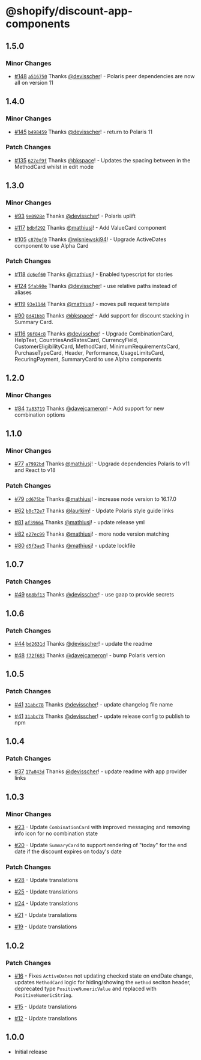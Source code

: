 # @shopify/discount-app-components

## 1.5.0

### Minor Changes

- [#148](https://github.com/Shopify/discount-app-components/pull/148) [`a516750`](https://github.com/Shopify/discount-app-components/commit/a516750a5024287509f18ba6c9763c264e776b4d) Thanks [@devisscher](https://github.com/devisscher)! - Polaris peer dependencies are now all on version 11

## 1.4.0

### Minor Changes

- [#145](https://github.com/Shopify/discount-app-components/pull/145) [`b498459`](https://github.com/Shopify/discount-app-components/commit/b498459e1fc97547e2275d44d7e27d344b2119b2) Thanks [@devisscher](https://github.com/devisscher)! - return to Polaris 11

### Patch Changes

- [#135](https://github.com/Shopify/discount-app-components/pull/135) [`627ef9f`](https://github.com/Shopify/discount-app-components/commit/627ef9f3462cf102d1f694889681cd440ad8d61e) Thanks [@bkspace](https://github.com/bkspace)! - Updates the spacing between in the MethodCard whilst in edit mode

## 1.3.0

### Minor Changes

- [#93](https://github.com/Shopify/discount-app-components/pull/93) [`9e0928e`](https://github.com/Shopify/discount-app-components/commit/9e0928e0955706eba0b0d64876f03dbfada39d45) Thanks [@devisscher](https://github.com/devisscher)! - Polaris uplift

- [#117](https://github.com/Shopify/discount-app-components/pull/117) [`bdbf292`](https://github.com/Shopify/discount-app-components/commit/bdbf2921f14cd8e0db16255114359b7d7abedd46) Thanks [@mathiusj](https://github.com/mathiusj)! - Add ValueCard component

- [#105](https://github.com/Shopify/discount-app-components/pull/105) [`c870ef0`](https://github.com/Shopify/discount-app-components/commit/c870ef00863a40f526b3696b9f51dc57491788f6) Thanks [@wisniewski94](https://github.com/wisniewski94)! - Upgrade ActiveDates component to use Alpha Card

### Patch Changes

- [#118](https://github.com/Shopify/discount-app-components/pull/118) [`dc6ef60`](https://github.com/Shopify/discount-app-components/commit/dc6ef6091314122051841f19bf78b9f37785be6b) Thanks [@mathiusj](https://github.com/mathiusj)! - Enabled typescript for stories

- [#124](https://github.com/Shopify/discount-app-components/pull/124) [`5fab90e`](https://github.com/Shopify/discount-app-components/commit/5fab90efd2f48f41175b98fcde14b776048f283b) Thanks [@devisscher](https://github.com/devisscher)! - use relative paths instead of aliases

- [#119](https://github.com/Shopify/discount-app-components/pull/119) [`93e1144`](https://github.com/Shopify/discount-app-components/commit/93e11447aa1c42dbdfa734309292543dba0c8c25) Thanks [@mathiusj](https://github.com/mathiusj)! - moves pull request template

- [#90](https://github.com/Shopify/discount-app-components/pull/90) [`8d41bb8`](https://github.com/Shopify/discount-app-components/commit/8d41bb8a2436e0920c2f4ab2cb741b340219f48c) Thanks [@bkspace](https://github.com/bkspace)! - Add support for discount stacking in Summary Card.

- [#116](https://github.com/Shopify/discount-app-components/pull/116) [`96f84c8`](https://github.com/Shopify/discount-app-components/commit/96f84c83112865d200ef58e23ba8298901f199ff) Thanks [@devisscher](https://github.com/devisscher)! - Upgrade CombinationCard, HelpText, CountriesAndRatesCard, CurrencyField, CustomerEligibilityCard, MethodCard, MinimumRequirementsCard, PurchaseTypeCard, Header, Performance, UsageLimitsCard, RecuringPayment, SummaryCard to use Alpha components

## 1.2.0

### Minor Changes

- [#84](https://github.com/Shopify/discount-app-components/pull/84) [`7a83719`](https://github.com/Shopify/discount-app-components/commit/7a83719e312d3dd26bb934c339ff7effbf914b27) Thanks [@davejcameron](https://github.com/davejcameron)! - Add support for new combination options

## 1.1.0

### Minor Changes

- [#77](https://github.com/Shopify/discount-app-components/pull/77) [`a7992bd`](https://github.com/Shopify/discount-app-components/commit/a7992bd2d6e8344a3e259d76f5290a8181377b12) Thanks [@mathiusj](https://github.com/mathiusj)! - Upgrade dependencies Polaris to v11 and React to v18

### Patch Changes

- [#79](https://github.com/Shopify/discount-app-components/pull/79) [`cd675be`](https://github.com/Shopify/discount-app-components/commit/cd675be135779c2ed62405bded88f68e09f0b38f) Thanks [@mathiusj](https://github.com/mathiusj)! - increase node version to 16.17.0

- [#62](https://github.com/Shopify/discount-app-components/pull/62) [`b0c72e7`](https://github.com/Shopify/discount-app-components/commit/b0c72e7b46ad022274c201ba80f7896fb8933380) Thanks [@laurkim](https://github.com/laurkim)! - Update Polaris style guide links

- [#81](https://github.com/Shopify/discount-app-components/pull/81) [`af39664`](https://github.com/Shopify/discount-app-components/commit/af3966401e559eecf6576e15fc7bb78f9d36d6c4) Thanks [@mathiusj](https://github.com/mathiusj)! - update release yml

- [#82](https://github.com/Shopify/discount-app-components/pull/82) [`e27ec99`](https://github.com/Shopify/discount-app-components/commit/e27ec9924f3ca2c0b8d14202de093d1a9a93f01a) Thanks [@mathiusj](https://github.com/mathiusj)! - more node version matching

- [#80](https://github.com/Shopify/discount-app-components/pull/80) [`d5f3ae5`](https://github.com/Shopify/discount-app-components/commit/d5f3ae51cbd14446e39b8494d72c81f6e051942d) Thanks [@mathiusj](https://github.com/mathiusj)! - update lockfile

## 1.0.7

### Patch Changes

- [#49](https://github.com/Shopify/discount-app-components/pull/49) [`668bf13`](https://github.com/Shopify/discount-app-components/commit/668bf13429faee6a1a3c93642a8dc9099ee6573d) Thanks [@devisscher](https://github.com/devisscher)! - use gaap to provide secrets

## 1.0.6

### Patch Changes

- [#44](https://github.com/Shopify/discount-app-components/pull/44) [`bd2631d`](https://github.com/Shopify/discount-app-components/commit/bd2631dfb4c59820cd65a83565ef992f4d724e82) Thanks [@devisscher](https://github.com/devisscher)! - update the readme

- [#48](https://github.com/Shopify/discount-app-components/pull/48) [`f72f683`](https://github.com/Shopify/discount-app-components/commit/f72f683d0791581fcde283d1173ea4a38eeae615) Thanks [@davejcameron](https://github.com/davejcameron)! - bump Polaris version

## 1.0.5

### Patch Changes

- [#41](https://github.com/Shopify/discount-app-components/pull/41) [`31abc78`](https://github.com/Shopify/discount-app-components/commit/31abc7846c6c3e829e9ed855436a31c27ec7a6ad) Thanks [@devisscher](https://github.com/devisscher)! - update changelog file name

- [#41](https://github.com/Shopify/discount-app-components/pull/41) [`31abc78`](https://github.com/Shopify/discount-app-components/commit/31abc7846c6c3e829e9ed855436a31c27ec7a6ad) Thanks [@devisscher](https://github.com/devisscher)! - update release config to publish to npm

## 1.0.4

### Patch Changes

- [#37](https://github.com/Shopify/discount-app-components/pull/37) [`17a043d`](https://github.com/Shopify/discount-app-components/commit/17a043db5f84f03fc87385bda24fff0d074ada15) Thanks [@devisscher](https://github.com/devisscher)! - update readme with app provider links

## 1.0.3

### Minor Changes

- [#23](https://github.com/Shopify/discount-app-components/pull/23) - Update `CombinationCard` with improved messaging and removing info icon for no combination state

- [#20](https://github.com/Shopify/discount-app-components/pull/20) - Update `SummaryCard` to support rendering of "today" for the end date if the discount expires on today's date

### Patch Changes

- [#28](https://github.com/Shopify/discount-app-components/pull/28) - Update translations

- [#25](https://github.com/Shopify/discount-app-components/pull/25) - Update translations

- [#24](https://github.com/Shopify/discount-app-components/pull/24) - Update translations

- [#21](https://github.com/Shopify/discount-app-components/pull/21) - Update translations

- [#19](https://github.com/Shopify/discount-app-components/pull/19) - Update translations

## 1.0.2

### Patch Changes

- [#16](https://github.com/Shopify/discount-app-components/pull/16) - Fixes `ActiveDates` not updating checked state on endDate change, updates `MethodCard` logic for hiding/showing the `method` seciton header, deprecated type `PositiveNumericValue` and replaced with `PositiveNumericString`.

- [#15](https://github.com/Shopify/discount-app-components/pull/15) - Update translations

- [#12](https://github.com/Shopify/discount-app-components/pull/12) - Update translations

## 1.0.0

- Initial release
